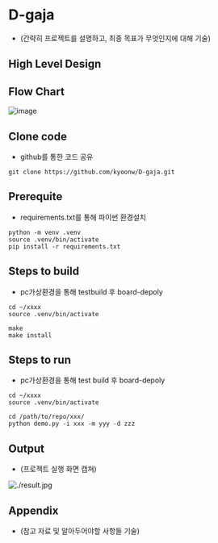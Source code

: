 # D-gaja

* (간략히 프로젝트를 설명하고, 최종 목표가 무엇인지에 대해 기술)

## High Level Design



## Flow Chart
![image](https://github.com/kyoonw/D-gaja/assets/169637084/314f441b-72fb-4a20-bd46-a6295f902bf9)


## Clone code

* github를 통한 코드 공유 

```shell
git clone https://github.com/kyoonw/D-gaja.git
```

## Prerequite

* requirements.txt를 통해 파이썬 환경설치

```shell
python -m venv .venv
source .venv/bin/activate
pip install -r requirements.txt
```

## Steps to build

* pc가상환경을 통해 testbuild 후 board-depoly

```shell
cd ~/xxxx
source .venv/bin/activate

make
make install
```

## Steps to run

* pc가상환경을 통해 test build 후 board-depoly

```shell
cd ~/xxxx
source .venv/bin/activate

cd /path/to/repo/xxx/
python demo.py -i xxx -m yyy -d zzz
```

## Output

* (프로젝트 실행 화면 캡쳐)

![./result.jpg](./result.jpg)

## Appendix

* (참고 자료 및 알아두어야할 사항들 기술)
